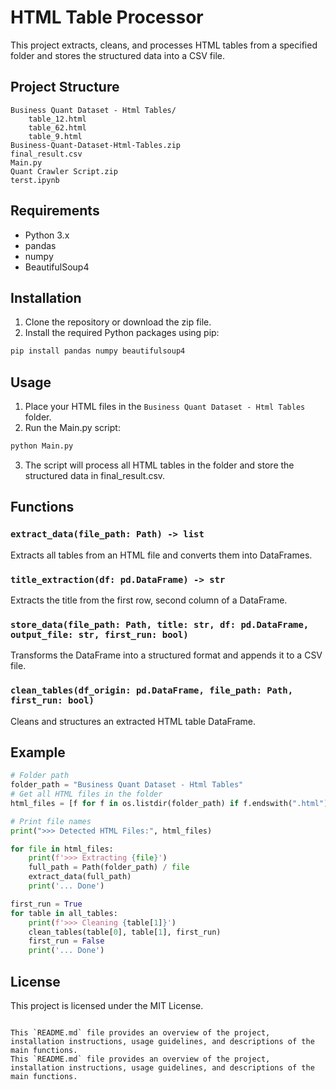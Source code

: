 
# HTML Table Processor

This project extracts, cleans, and processes HTML tables from a specified folder and stores the structured data into a CSV file.

## Project Structure

```
Business Quant Dataset - Html Tables/
    table_12.html
    table_62.html
    table_9.html
Business-Quant-Dataset-Html-Tables.zip
final_result.csv
Main.py
Quant Crawler Script.zip
terst.ipynb
```

## Requirements

- Python 3.x
- pandas
- numpy
- BeautifulSoup4

## Installation

1. Clone the repository or download the zip file.
2. Install the required Python packages using pip:

```sh
pip install pandas numpy beautifulsoup4
```

## Usage

1. Place your HTML files in the `Business Quant Dataset - Html Tables` folder.
2. Run the Main.py script:

```sh
python Main.py
```

3. The script will process all HTML tables in the folder and store the structured data in final_result.csv.

## Functions

### `extract_data(file_path: Path) -> list`

Extracts all tables from an HTML file and converts them into DataFrames.

### `title_extraction(df: pd.DataFrame) -> str`

Extracts the title from the first row, second column of a DataFrame.

### `store_data(file_path: Path, title: str, df: pd.DataFrame, output_file: str, first_run: bool)`

Transforms the DataFrame into a structured format and appends it to a CSV file.

### `clean_tables(df_origin: pd.DataFrame, file_path: Path, first_run: bool)`

Cleans and structures an extracted HTML table DataFrame.

## Example

```python
# Folder path
folder_path = "Business Quant Dataset - Html Tables"
# Get all HTML files in the folder
html_files = [f for f in os.listdir(folder_path) if f.endswith(".html")]

# Print file names
print(">>> Detected HTML Files:", html_files)

for file in html_files:
    print(f'>>> Extracting {file}')
    full_path = Path(folder_path) / file
    extract_data(full_path)
    print('... Done')

first_run = True
for table in all_tables:
    print(f'>>> Cleaning {table[1]}')
    clean_tables(table[0], table[1], first_run)
    first_run = False
    print('... Done')
```

## License

This project is licensed under the MIT License.
```

This `README.md` file provides an overview of the project, installation instructions, usage guidelines, and descriptions of the main functions.
This `README.md` file provides an overview of the project, installation instructions, usage guidelines, and descriptions of the main functions.
